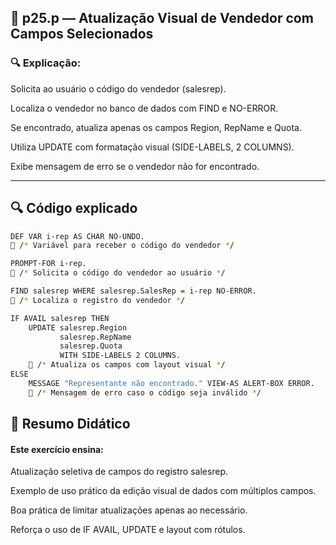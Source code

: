 
## 📁 p25.p — Atualização Visual de Vendedor com Campos Selecionados


### 🔍 Explicação:

Solicita ao usuário o código do vendedor (salesrep).

Localiza o vendedor no banco de dados com FIND e NO-ERROR.

Se encontrado, atualiza apenas os campos Region, RepName e Quota.

Utiliza UPDATE com formatação visual (SIDE-LABELS, 2 COLUMNS).

Exibe mensagem de erro se o vendedor não for encontrado.

---


## 🔍 Código explicado

```bash
DEF VAR i-rep AS CHAR NO-UNDO.
🔵 /* Variável para receber o código do vendedor */

PROMPT-FOR i-rep.
🔵 /* Solicita o código do vendedor ao usuário */

FIND salesrep WHERE salesrep.SalesRep = i-rep NO-ERROR.
🔵 /* Localiza o registro do vendedor */

IF AVAIL salesrep THEN
    UPDATE salesrep.Region
           salesrep.RepName
           salesrep.Quota
           WITH SIDE-LABELS 2 COLUMNS.
    🔵 /* Atualiza os campos com layout visual */
ELSE
    MESSAGE "Representante não encontrado." VIEW-AS ALERT-BOX ERROR.
    🔵 /* Mensagem de erro caso o código seja inválido */

```



## 📘 Resumo Didático

#### Este exercício ensina:

Atualização seletiva de campos do registro salesrep.

Exemplo de uso prático da edição visual de dados com múltiplos campos.

Boa prática de limitar atualizações apenas ao necessário.

Reforça o uso de IF AVAIL, UPDATE e layout com rótulos.
